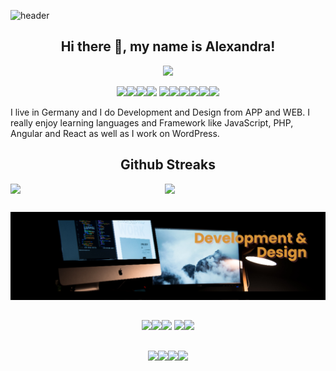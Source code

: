 ![header](https://capsule-render.vercel.app/api?type=wave&color=gradient&height=150&section=header)

<h2 align="center">Hi there 👋, my name is Alexandra!</h2>
<p align="center">
<img width="1ßß%"  src="https://raw.githubusercontent.com/arsentieva/arsentieva/main/code.gif?raw=true"  >
</p>

<p align="center">
 <img src="https://img.shields.io/badge/-HTML-e34f26?logo=html5&logoColor=fff" ><img src="https://img.shields.io/badge/-js-blue?logo=js&logoColor=fff" ><img src="https://img.shields.io/badge/-php-danger?logo=js&logoColor=fff" ><img src="https://img.shields.io/badge/-myslq-purple?logo=mysql&logoColor=fff" >
<img src="https://img.shields.io/badge/-wordpress-blue?logo=wordpress&logoColor=fff" ><img src="https://img.shields.io/badge/-linux-gray?logo=linux&logoColor=fff" ><img src="https://img.shields.io/badge/-react-rose?logo=react&logoColor=fff" ><img src="https://img.shields.io/badge/-windows-yellow?logo=windons&logoColor=fff" ><img src="https://img.shields.io/badge/-c-blue?logo=c&logoColor=fff" ><img src="https://img.shields.io/badge/-c++-purple?logo=c++&logoColor=fff" >
</p>


I live in Germany and I do Development and Design from APP and WEB. I really enjoy learning languages and Framework like JavaScript, PHP, Angular and React as well as I work on WordPress.

<h2 align="center">
Github Streaks
 </h2>

<div style="display: flex; flex-direction: row;" align="center">
 <img style="height: auto; width: 49%;" class="img" src="https://github-readme-stats.vercel.app/api?username=AlexiaBerlin&theme=radical&show_icons=true&include_all_commits=true&hide_border=true" />
 <img style="height: auto; width: 49%;" class="img" src="https://github-readme-stats.vercel.app/api/top-langs/?username=AlexiaBerlin&theme=radical&langs_count=8&layout=compact&hide_border=true" />
</div>
 
 ## 
 
<p align="center">
<img  src="https://github.com/AlexiaBerlin/AlexiaBerlin/blob/main/banner(1).png?raw=true"  >
</p>

##

<p align="center">
<img height=50 src="https://cdn.jsdelivr.net/gh/devicons/devicon/icons/javascript/javascript-original.svg"/><img height=50 src="https://cdn.jsdelivr.net/gh/devicons/devicon/icons/html5/html5-original.svg" /><img height=50 src="https://cdn.jsdelivr.net/gh/devicons/devicon/icons/css3/css3-original.svg" />
<img height=50 src="https://cdn.jsdelivr.net/gh/devicons/devicon/icons/react/react-original.svg" /><img height=50 src="https://cdn.jsdelivr.net/gh/devicons/devicon/icons/php/php-original.svg" />
</p>

## 

<p align="center">
<img height=50 src="https://cdn.jsdelivr.net/gh/devicons/devicon/icons/wordpress/wordpress-original.svg" /><img height=50 src="https://cdn.jsdelivr.net/gh/devicons/devicon/icons/git/git-plain.svg"/><img height=50 src="https://cdn.jsdelivr.net/gh/devicons/devicon/icons/github/github-original.svg"/><img height=50 src="https://cdn.jsdelivr.net/gh/devicons/devicon/icons/linux/linux-original.svg"/>
 </p>


